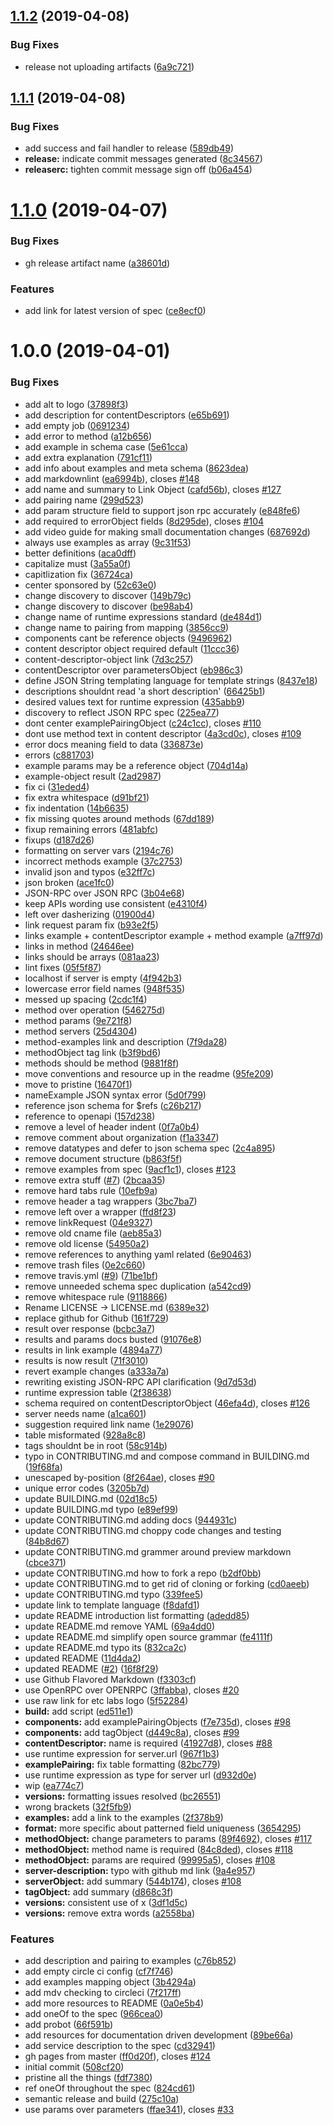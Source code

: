 ## [1.1.2](https://github.com/open-rpc/spec/compare/1.1.1...1.1.2) (2019-04-08)


### Bug Fixes

* release not uploading artifacts ([6a9c721](https://github.com/open-rpc/spec/commit/6a9c721))

## [1.1.1](https://github.com/open-rpc/spec/compare/1.1.0...1.1.1) (2019-04-08)


### Bug Fixes

* add success and fail handler to release ([589db49](https://github.com/open-rpc/spec/commit/589db49))
* **release:** indicate commit messages generated ([8c34567](https://github.com/open-rpc/spec/commit/8c34567))
* **releaserc:** tighten commit message sign off ([b06a454](https://github.com/open-rpc/spec/commit/b06a454))

# [1.1.0](https://github.com/open-rpc/spec/compare/1.0.0...1.1.0) (2019-04-07)


### Bug Fixes

* gh release artifact name ([a38601d](https://github.com/open-rpc/spec/commit/a38601d))


### Features

* add link for latest version of spec ([ce8ecf0](https://github.com/open-rpc/spec/commit/ce8ecf0))

# 1.0.0 (2019-04-01)


### Bug Fixes

* add alt to logo ([37898f3](https://github.com/open-rpc/spec/commit/37898f3))
* add description for contentDescriptors ([e65b691](https://github.com/open-rpc/spec/commit/e65b691))
* add empty job ([0691234](https://github.com/open-rpc/spec/commit/0691234))
* add error to method ([a12b656](https://github.com/open-rpc/spec/commit/a12b656))
* add example in schema case ([5e61cca](https://github.com/open-rpc/spec/commit/5e61cca))
* add extra explanation ([791cf11](https://github.com/open-rpc/spec/commit/791cf11))
* add info about examples and meta schema ([8623dea](https://github.com/open-rpc/spec/commit/8623dea))
* add markdownlint ([ea6994b](https://github.com/open-rpc/spec/commit/ea6994b)), closes [#148](https://github.com/open-rpc/spec/issues/148)
* add name and summary to Link Object ([cafd56b](https://github.com/open-rpc/spec/commit/cafd56b)), closes [#127](https://github.com/open-rpc/spec/issues/127)
* add pairing name ([299d523](https://github.com/open-rpc/spec/commit/299d523))
* add param structure field to support json rpc accurately ([e848fe6](https://github.com/open-rpc/spec/commit/e848fe6))
* add required to errorObject fields ([8d295de](https://github.com/open-rpc/spec/commit/8d295de)), closes [#104](https://github.com/open-rpc/spec/issues/104)
* add video guide for making small documentation changes ([687692d](https://github.com/open-rpc/spec/commit/687692d))
* always use examples as array ([9c31f53](https://github.com/open-rpc/spec/commit/9c31f53))
* better definitions ([aca0dff](https://github.com/open-rpc/spec/commit/aca0dff))
* capitalize must ([3a55a0f](https://github.com/open-rpc/spec/commit/3a55a0f))
* capitlization fix ([36724ca](https://github.com/open-rpc/spec/commit/36724ca))
* center sponsored by ([52c63e0](https://github.com/open-rpc/spec/commit/52c63e0))
* change discovery to discover ([149b79c](https://github.com/open-rpc/spec/commit/149b79c))
* change discovery to discover ([be98ab4](https://github.com/open-rpc/spec/commit/be98ab4))
* change name of runtime expressions standard ([de484d1](https://github.com/open-rpc/spec/commit/de484d1))
* change name to pairing from mapping ([3856cc9](https://github.com/open-rpc/spec/commit/3856cc9))
* components cant be reference objects ([9496962](https://github.com/open-rpc/spec/commit/9496962))
* content descriptor object required default ([11ccc36](https://github.com/open-rpc/spec/commit/11ccc36))
* content-descriptor-object link ([7d3c257](https://github.com/open-rpc/spec/commit/7d3c257))
* contentDescriptor over parametersObject ([eb986c3](https://github.com/open-rpc/spec/commit/eb986c3))
* define JSON String templating language for template strings ([8437e18](https://github.com/open-rpc/spec/commit/8437e18))
* descriptions shouldnt read 'a short description' ([66425b1](https://github.com/open-rpc/spec/commit/66425b1))
* desired values text for runtime expression ([435abb9](https://github.com/open-rpc/spec/commit/435abb9))
* discovery to reflect JSON RPC spec ([225ea77](https://github.com/open-rpc/spec/commit/225ea77))
* dont center examplePairingObject ([c24c1cc](https://github.com/open-rpc/spec/commit/c24c1cc)), closes [#110](https://github.com/open-rpc/spec/issues/110)
* dont use method text in content descriptor ([4a3cd0c](https://github.com/open-rpc/spec/commit/4a3cd0c)), closes [#109](https://github.com/open-rpc/spec/issues/109)
* error docs meaning field to data ([336873e](https://github.com/open-rpc/spec/commit/336873e))
* errors ([c881703](https://github.com/open-rpc/spec/commit/c881703))
* example params may be a reference object ([704d14a](https://github.com/open-rpc/spec/commit/704d14a))
* example-object result ([2ad2987](https://github.com/open-rpc/spec/commit/2ad2987))
* fix ci ([31eded4](https://github.com/open-rpc/spec/commit/31eded4))
* fix extra whitespace ([d91bf21](https://github.com/open-rpc/spec/commit/d91bf21))
* fix indentation ([14b6635](https://github.com/open-rpc/spec/commit/14b6635))
* fix missing quotes around methods ([67dd189](https://github.com/open-rpc/spec/commit/67dd189))
* fixup remaining errors ([481abfc](https://github.com/open-rpc/spec/commit/481abfc))
* fixups ([d187d26](https://github.com/open-rpc/spec/commit/d187d26))
* formatting on server vars ([2194c76](https://github.com/open-rpc/spec/commit/2194c76))
* incorrect methods example ([37c2753](https://github.com/open-rpc/spec/commit/37c2753))
* invalid json and typos ([e32ff7c](https://github.com/open-rpc/spec/commit/e32ff7c))
* json broken ([ace1fc0](https://github.com/open-rpc/spec/commit/ace1fc0))
* JSON-RPC over JSON RPC ([3b04e68](https://github.com/open-rpc/spec/commit/3b04e68))
* keep APIs wording use consistent ([e4310f4](https://github.com/open-rpc/spec/commit/e4310f4))
* left over dasherizing ([01900d4](https://github.com/open-rpc/spec/commit/01900d4))
* link request param fix ([b93e2f5](https://github.com/open-rpc/spec/commit/b93e2f5))
* links example + contentDescriptor example + method example ([a7ff97d](https://github.com/open-rpc/spec/commit/a7ff97d))
* links in method ([24646ee](https://github.com/open-rpc/spec/commit/24646ee))
* links should be arrays ([081aa23](https://github.com/open-rpc/spec/commit/081aa23))
* lint fixes ([05f5f87](https://github.com/open-rpc/spec/commit/05f5f87))
* localhost if server is empty ([4f942b3](https://github.com/open-rpc/spec/commit/4f942b3))
* lowercase error field names ([948f535](https://github.com/open-rpc/spec/commit/948f535))
* messed up spacing ([2cdc1f4](https://github.com/open-rpc/spec/commit/2cdc1f4))
* method over operation ([546275d](https://github.com/open-rpc/spec/commit/546275d))
* method params ([9e721f8](https://github.com/open-rpc/spec/commit/9e721f8))
* method servers ([25d4304](https://github.com/open-rpc/spec/commit/25d4304))
* method-examples link and description ([7f9da28](https://github.com/open-rpc/spec/commit/7f9da28))
* methodObject tag link ([b3f9bd6](https://github.com/open-rpc/spec/commit/b3f9bd6))
* methods should be method ([9881f8f](https://github.com/open-rpc/spec/commit/9881f8f))
* move conventions and resource up in the readme ([95fe209](https://github.com/open-rpc/spec/commit/95fe209))
* move to pristine ([16470f1](https://github.com/open-rpc/spec/commit/16470f1))
* nameExample JSON syntax error ([5d0f799](https://github.com/open-rpc/spec/commit/5d0f799))
* reference json schema for $refs ([c26b217](https://github.com/open-rpc/spec/commit/c26b217))
* reference to openapi ([157d238](https://github.com/open-rpc/spec/commit/157d238))
* remove a level of header indent ([0f7a0b4](https://github.com/open-rpc/spec/commit/0f7a0b4))
* remove comment about organization ([f1a3347](https://github.com/open-rpc/spec/commit/f1a3347))
* remove datatypes and defer to json schema spec ([2c4a895](https://github.com/open-rpc/spec/commit/2c4a895))
* remove document structure ([b863f5f](https://github.com/open-rpc/spec/commit/b863f5f))
* remove examples from spec ([9acf1c1](https://github.com/open-rpc/spec/commit/9acf1c1)), closes [#123](https://github.com/open-rpc/spec/issues/123)
* remove extra stuff ([#7](https://github.com/open-rpc/spec/issues/7)) ([2bcaa35](https://github.com/open-rpc/spec/commit/2bcaa35))
* remove hard tabs rule ([10efb9a](https://github.com/open-rpc/spec/commit/10efb9a))
* remove header a tag wrappers ([3bc7ba7](https://github.com/open-rpc/spec/commit/3bc7ba7))
* remove left over a wrapper ([ffd8f23](https://github.com/open-rpc/spec/commit/ffd8f23))
* remove linkRequest ([04e9327](https://github.com/open-rpc/spec/commit/04e9327))
* remove old cname file ([aeb85a3](https://github.com/open-rpc/spec/commit/aeb85a3))
* remove old license ([54950a2](https://github.com/open-rpc/spec/commit/54950a2))
* remove references to anything yaml related ([6e90463](https://github.com/open-rpc/spec/commit/6e90463))
* remove trash files ([0e2c660](https://github.com/open-rpc/spec/commit/0e2c660))
* remove travis.yml ([#9](https://github.com/open-rpc/spec/issues/9)) ([71be1bf](https://github.com/open-rpc/spec/commit/71be1bf))
* remove unneeded schema spec duplication ([a542cd9](https://github.com/open-rpc/spec/commit/a542cd9))
* remove whitespace rule ([9118866](https://github.com/open-rpc/spec/commit/9118866))
* Rename LICENSE -> LICENSE.md ([6389e32](https://github.com/open-rpc/spec/commit/6389e32))
* replace github for Github ([161f729](https://github.com/open-rpc/spec/commit/161f729))
* result over response ([bcbc3a7](https://github.com/open-rpc/spec/commit/bcbc3a7))
* results and params docs busted ([91076e8](https://github.com/open-rpc/spec/commit/91076e8))
* results in link example ([4894a77](https://github.com/open-rpc/spec/commit/4894a77))
* results is now result ([71f3010](https://github.com/open-rpc/spec/commit/71f3010))
* revert example changes ([a333a7a](https://github.com/open-rpc/spec/commit/a333a7a))
* rewriting existing JSON-RPC API clarification ([9d7d53d](https://github.com/open-rpc/spec/commit/9d7d53d))
* runtime expression table ([2f38638](https://github.com/open-rpc/spec/commit/2f38638))
* schema required on contentDescriptorObject ([46efa4d](https://github.com/open-rpc/spec/commit/46efa4d)), closes [#126](https://github.com/open-rpc/spec/issues/126)
* server needs name ([a1ca601](https://github.com/open-rpc/spec/commit/a1ca601))
* suggestion required link name ([1e29076](https://github.com/open-rpc/spec/commit/1e29076))
* table misformated ([928a8c8](https://github.com/open-rpc/spec/commit/928a8c8))
* tags shouldnt be in root ([58c914b](https://github.com/open-rpc/spec/commit/58c914b))
* typo in CONTRIBUTING.md and compose command in BUILDING.md ([19f68fa](https://github.com/open-rpc/spec/commit/19f68fa))
* unescaped by-position ([8f264ae](https://github.com/open-rpc/spec/commit/8f264ae)), closes [#90](https://github.com/open-rpc/spec/issues/90)
* unique error codes ([3205b7d](https://github.com/open-rpc/spec/commit/3205b7d))
* update BUILDING.md ([02d18c5](https://github.com/open-rpc/spec/commit/02d18c5))
* update BUILDING.md typo ([e89ef99](https://github.com/open-rpc/spec/commit/e89ef99))
* update CONTRIBUTING.md adding docs ([944931c](https://github.com/open-rpc/spec/commit/944931c))
* update CONTRIBUTING.md choppy code changes and testing ([84b8d67](https://github.com/open-rpc/spec/commit/84b8d67))
* update CONTRIBUTING.md grammer around preview markdown ([cbce371](https://github.com/open-rpc/spec/commit/cbce371))
* update CONTRIBUTING.md how to fork a repo ([b2df0bb](https://github.com/open-rpc/spec/commit/b2df0bb))
* update CONTRIBUTING.md to get rid of cloning or forking ([cd0aeeb](https://github.com/open-rpc/spec/commit/cd0aeeb))
* update CONTRIBUTING.md typo ([339fee5](https://github.com/open-rpc/spec/commit/339fee5))
* update link to template language ([f8dafd1](https://github.com/open-rpc/spec/commit/f8dafd1))
* update README introduction list formatting ([adedd85](https://github.com/open-rpc/spec/commit/adedd85))
* update README.md remove YAML ([69a4dd0](https://github.com/open-rpc/spec/commit/69a4dd0))
* update README.md simplify open source grammar ([fe4111f](https://github.com/open-rpc/spec/commit/fe4111f))
* update README.md typo its ([832ca2c](https://github.com/open-rpc/spec/commit/832ca2c))
* updated README ([11d4da2](https://github.com/open-rpc/spec/commit/11d4da2))
* updated README ([#2](https://github.com/open-rpc/spec/issues/2)) ([16f8f29](https://github.com/open-rpc/spec/commit/16f8f29))
* use Github Flavored Markdown ([f3303cf](https://github.com/open-rpc/spec/commit/f3303cf))
* use OpenRPC over OPENRPC ([3ffabba](https://github.com/open-rpc/spec/commit/3ffabba)), closes [#20](https://github.com/open-rpc/spec/issues/20)
* use raw link for etc labs logo ([5f52284](https://github.com/open-rpc/spec/commit/5f52284))
* **build:** add script ([ed511e1](https://github.com/open-rpc/spec/commit/ed511e1))
* **components:** add examplePairingObjects ([f7e735d](https://github.com/open-rpc/spec/commit/f7e735d)), closes [#98](https://github.com/open-rpc/spec/issues/98)
* **components:** add tagObject ([d449c8a](https://github.com/open-rpc/spec/commit/d449c8a)), closes [#99](https://github.com/open-rpc/spec/issues/99)
* **contentDescriptor:** name is required ([41927d8](https://github.com/open-rpc/spec/commit/41927d8)), closes [#88](https://github.com/open-rpc/spec/issues/88)
* use runtime expression for server.url ([967f1b3](https://github.com/open-rpc/spec/commit/967f1b3))
* **examplePairing:** fix table formatting ([82bc779](https://github.com/open-rpc/spec/commit/82bc779))
* use runtime expression as type for server url ([d932d0e](https://github.com/open-rpc/spec/commit/d932d0e))
* wip ([ea774c7](https://github.com/open-rpc/spec/commit/ea774c7))
* **versions:** formatting issues resolved ([bc26551](https://github.com/open-rpc/spec/commit/bc26551))
* wrong brackets ([32f5fb9](https://github.com/open-rpc/spec/commit/32f5fb9))
* **examples:** add a link to the examples ([2f378b9](https://github.com/open-rpc/spec/commit/2f378b9))
* **format:** more specific about patterned field uniqueness ([3654295](https://github.com/open-rpc/spec/commit/3654295))
* **methodObject:** change parameters to params ([89f4692](https://github.com/open-rpc/spec/commit/89f4692)), closes [#117](https://github.com/open-rpc/spec/issues/117)
* **methodObject:** method name is required ([84c8ded](https://github.com/open-rpc/spec/commit/84c8ded)), closes [#118](https://github.com/open-rpc/spec/issues/118)
* **methodObject:** params are required ([99995a5](https://github.com/open-rpc/spec/commit/99995a5)), closes [#108](https://github.com/open-rpc/spec/issues/108)
* **server-description:** typo with github md link ([9a4e957](https://github.com/open-rpc/spec/commit/9a4e957))
* **serverObject:** add summary ([544b174](https://github.com/open-rpc/spec/commit/544b174)), closes [#108](https://github.com/open-rpc/spec/issues/108)
* **tagObject:** add summary ([d868c3f](https://github.com/open-rpc/spec/commit/d868c3f))
* **versions:** consistent use of x ([3df1d5c](https://github.com/open-rpc/spec/commit/3df1d5c))
* **versions:** remove extra words ([a2558ba](https://github.com/open-rpc/spec/commit/a2558ba))


### Features

* add description and pairing to examples ([c76b852](https://github.com/open-rpc/spec/commit/c76b852))
* add empty circle ci config ([cf7f746](https://github.com/open-rpc/spec/commit/cf7f746))
* add examples mapping object ([3b4294a](https://github.com/open-rpc/spec/commit/3b4294a))
* add mdv checking to circleci ([7f217ff](https://github.com/open-rpc/spec/commit/7f217ff))
* add more resources to README ([0a0e5b4](https://github.com/open-rpc/spec/commit/0a0e5b4))
* add oneOf to the spec ([966cea0](https://github.com/open-rpc/spec/commit/966cea0))
* add probot ([66f591b](https://github.com/open-rpc/spec/commit/66f591b))
* add resources for documentation driven development ([89be66a](https://github.com/open-rpc/spec/commit/89be66a))
* add service description to the spec ([cd32941](https://github.com/open-rpc/spec/commit/cd32941))
* gh pages from master ([ff0d20f](https://github.com/open-rpc/spec/commit/ff0d20f)), closes [#124](https://github.com/open-rpc/spec/issues/124)
* initial commit ([508cf20](https://github.com/open-rpc/spec/commit/508cf20))
* pristine all the things ([fdf7380](https://github.com/open-rpc/spec/commit/fdf7380))
* ref oneOf throughout the spec ([824cd61](https://github.com/open-rpc/spec/commit/824cd61))
* semantic release and build ([275c10a](https://github.com/open-rpc/spec/commit/275c10a))
* use params over parameters ([ffae341](https://github.com/open-rpc/spec/commit/ffae341)), closes [#33](https://github.com/open-rpc/spec/issues/33)
